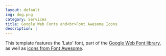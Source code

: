 ```yaml
---
layout: default
img: dog.png
category: Services
title: Google Web Fonts and<br>Font Awesome Icons
description: |
---
```

This template features the 'Lato' font, part of the [Google Web Font library](http://www.google.com/fonts), as well as [icons from Font Awesome](http://fontawesome.io).
